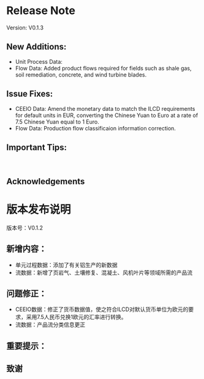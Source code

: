 # Release Note

Version: V0.1.3

## New Additions:

- Unit Process Data:
- Flow Data: Added product flows required for fields such as shale gas, soil remediation, concrete, and wind turbine blades.

## Issue Fixes:

- CEEIO Data: Amend the monetary data to match the ILCD requirements for default units in EUR, converting the Chinese Yuan to Euro at a rate of 7.5 Chinese Yuan equal to 1 Euro.
- Flow Data: Production flow classificaion information correction.

## Important Tips:

<br>

## Acknowledgements

# 版本发布说明

版本号：V0.1.2

## 新增内容：

- 单元过程数据：添加了有关铝生产的新数据
- 流数据：新增了页岩气、土壤修复、混凝土、风机叶片等领域所需的产品流

## 问题修正：

- CEEIO数据：修正了货币数据值，使之符合ILCD对默认货币单位为欧元的要求，采用7.5人民币兑换1欧元的汇率进行转换。
- 流数据：产品流分类信息更正

## 重要提示：

## 致谢

